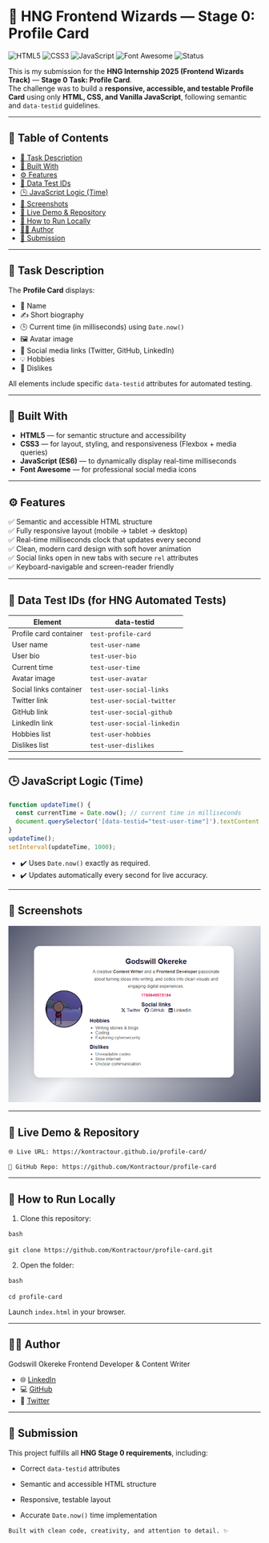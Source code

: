 # 🌟 HNG Frontend Wizards — Stage 0: Profile Card

![HTML5](https://img.shields.io/badge/HTML5-orange?logo=html5)
![CSS3](https://img.shields.io/badge/CSS3-blue?logo=css3)
![JavaScript](https://img.shields.io/badge/JavaScript-yellow?logo=javascript)
![Font Awesome](https://img.shields.io/badge/Font%20Awesome-339AF0?logo=fontawesome)
![Status](https://img.shields.io/badge/Status-Completed-success)

This is my submission for the **HNG Internship 2025 (Frontend Wizards Track)** — **Stage 0 Task: Profile Card**.  
The challenge was to build a **responsive, accessible, and testable Profile Card** using only **HTML, CSS, and Vanilla JavaScript**, following semantic and `data-testid` guidelines.

---

## 🧭 Table of Contents
- [📜 Task Description](#-task-description)
- [🧱 Built With](#-built-with)
- [⚙️ Features](#️-features)
- [🧾 Data Test IDs](#-data-test-ids)
- [🕒 JavaScript Logic (Time)](#-javascript-logic-time)
- [🎨 Screenshots](#-screenshots)
- [🚀 Live Demo & Repository](#-live-demo--repository)
- [🧭 How to Run Locally](#-how-to-run-locally)
- [👨‍💻 Author](#-author)
- [🏁 Submission](#-submission)

---

## 📜 Task Description

The **Profile Card** displays:
- 👤 Name  
- ✍️ Short biography  
- 🕒 Current time (in milliseconds) using `Date.now()`  
- 🖼️ Avatar image  
- 🔗 Social media links (Twitter, GitHub, LinkedIn)  
- 💡 Hobbies  
- 🚫 Dislikes  

All elements include specific `data-testid` attributes for automated testing.

---

## 🧱 Built With

- **HTML5** — for semantic structure and accessibility  
- **CSS3** — for layout, styling, and responsiveness (Flexbox + media queries)  
- **JavaScript (ES6)** — to dynamically display real-time milliseconds  
- **Font Awesome** — for professional social media icons  

---

## ⚙️ Features

✅ Semantic and accessible HTML structure  
✅ Fully responsive layout (mobile → tablet → desktop)  
✅ Real-time milliseconds clock that updates every second  
✅ Clean, modern card design with soft hover animation  
✅ Social links open in new tabs with secure `rel` attributes  
✅ Keyboard-navigable and screen-reader friendly  

---

## 🧾 Data Test IDs (for HNG Automated Tests)

| Element | data-testid |
|----------|--------------|
| Profile card container | `test-profile-card` |
| User name | `test-user-name` |
| User bio | `test-user-bio` |
| Current time | `test-user-time` |
| Avatar image | `test-user-avatar` |
| Social links container | `test-user-social-links` |
| Twitter link | `test-user-social-twitter` |
| GitHub link | `test-user-social-github` |
| LinkedIn link | `test-user-social-linkedin` |
| Hobbies list | `test-user-hobbies` |
| Dislikes list | `test-user-dislikes` |

---

## 🕒 JavaScript Logic (Time)

```js
function updateTime() {
  const currentTime = Date.now(); // current time in milliseconds
  document.querySelector('[data-testid="test-user-time"]').textContent = currentTime;
}
updateTime();
setInterval(updateTime, 1000);
```

- ✔️ Uses `Date.now()` exactly as required.
- ✔️ Updates automatically every second for live accuracy.

---

## 🎨 Screenshots

![Profile Card Preview](assets/preview.png)

---
## 🚀 Live Demo & Repository
```
🌐 Live URL: https://kontractour.github.io/profile-card/
```
```
💾 GitHub Repo: https://github.com/Kontractour/profile-card
```
---

## 🧭 How to Run Locally
1. Clone this repository:

```
bash

git clone https://github.com/Kontractour/profile-card.git
```
2. Open the folder:
```
bash

cd profile-card
```
Launch `index.html` in your browser.

---

## 👨‍💻 Author
Godswill Okereke
Frontend Developer & Content Writer

- 🌐 [LinkedIn](https://www.linkedin.com/in/godswill-okereke-3ba33b37a)
- 💻 [GitHub](https://github.com/Kontractour)
- 🔗 [Twitter](https://x.com/Kontractour)

---


## 🏁 Submission
This project fulfills all **HNG Stage 0 requirements**, including:

- Correct `data-testid` attributes

- Semantic and accessible HTML structure

- Responsive, testable layout

- Accurate `Date.now()` time implementation

```
Built with clean code, creativity, and attention to detail. ✨
```
